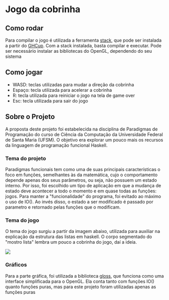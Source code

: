 # Jogo da cobrinha

## Como rodar
Para compilar o jogo é utilizada a ferramenta [stack](https://docs.haskellstack.org/en/stable/README/), que pode ser instalada a partir do [GHCup](https://www.haskell.org/ghcup/). Com a stack instalada, basta compilar e executar. Pode ser necessário instalar as bibliotecas do OpenGL, dependendo do seu sistema

## Como jogar

- WASD: teclas utilizadas para mudar a direção da cobrinha
- Espaço: tecla utilizada para acelerar a cobrinha
- R: tecla utilizada para reiniciar o jogo na tela de game over
- Esc: tecla utilizada para sair do jogo

## Sobre o Projeto
A proposta deste projeto foi estabelecida na disciplina de Paradigmas de Programação do curso de Ciência da Computação da Universidade Federal de Santa Maria (UFSM). O objetivo era explorar um pouco mais os recursos da linguagem de programação funcional Haskell.

### Tema do projeto
Paradigmas funcionais tem como uma de suas principais características o foco em funções, semelhantes às da matemática, cujo o comportamento depende apenas dos seus parâmetros, ou seja, não possuem um estado interno. Por isso, foi escolhido um tipo de aplicação em que a mudança de estado deve acontecer a todo o momento e em quase todas as funções: jogos. Para manter a "funcionalidade" do programa, foi evitado ao máximo o uso de IO(). Ao invés disso, o estado a ser modificado é passado por parametro e retornado pelas funções que o modificam.

### Tema do jogo

O tema do jogo surgiu a partir da imagem abaixo, utilizada para auxiliar na explicação da estrutura das listas em haskell. O corpo segmentado do "mostro lista" lembra um pouco a cobrinha do jogo, daí a ideia.

![](http://s3.amazonaws.com/lyah/listmonster.png)

### Gráficos

Para a parte gráfica, foi utilizada a biblioteca [gloss](https://hackage.haskell.org/package/gloss), que funciona como uma interface simplificada para o OpenGL. Ela conta tanto com funções IO() quanto funções puras, mas para este projeto foram utilizadas apenas as funções puras
